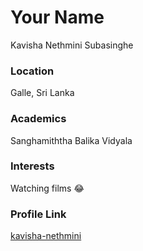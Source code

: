 # Your Name
Kavisha Nethmini Subasinghe

### Location
Galle, Sri Lanka

### Academics
Sanghamiththa Balika Vidyala

### Interests
Watching films 😂

### Profile Link

[kavisha-nethmini](https://github.com/kavisha-nethmini)

